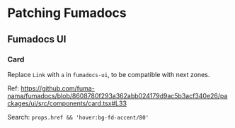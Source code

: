 # Patching Fumadocs

## Fumadocs UI

### Card

Replace `Link` with `a` in `fumadocs-ui`, to be compatible with next zones.

Ref: https://github.com/fuma-nama/fumadocs/blob/8608780f293a362abb024179d9ac5b3acf340e26/packages/ui/src/components/card.tsx#L33

Search: `props.href && 'hover:bg-fd-accent/80'`
